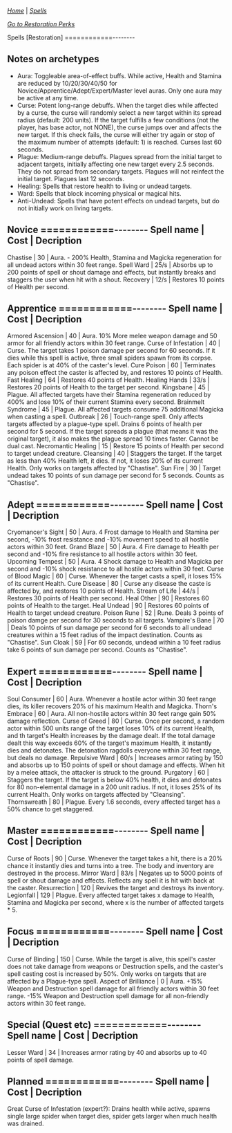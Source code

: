 _[Home](../../)_ |
_[Spells](../spells)_

_[Go to Restoration Perks](../restoration.md)_

Spells [Restoration]
============--------

Notes on archetypes
--------------------

- Aura: 		Toggleable area-of-effect buffs. While active, Health and Stamina are reduced by 10/20/30/40/50 for Novice/Apprentice/Adept/Expert/Master level auras. Only one aura may be active at any time.
- Curse:		Potent long-range debuffs. When the target dies while affected by a curse, the curse will randomly select a new target within its spread radius (default: 200 units). If the target fulfills a few conditions (not the player, has base actor, not NONE), the curse jumps over and affects the new target. If this check fails, the curse will either try again or stop of the maximum number of attempts (default: 1) is reached. Curses last 60 seconds.
- Plague: 		Medium-range debuffs. Plagues spread from the initial target to adjacent targets, initially affecting one new target every 2.5 seconds. They do not spread from secondary targets. Plagues will not reinfect the initial target. Plagues last 12 seconds.
- Healing:		Spells that restore health to living or undead targets.
- Ward:			Spells that block incoming physical or magical hits.
- Anti-Undead:	Spells that have potent effects on undead targets, but do not initially work on living targets.

Novice
============--------
Spell name 		|	Cost	|	Decription
------------------------------------------
Chastise		| 30		| Aura. - 200% Health, Stamina and Magicka regeneration for all undead actors within 30 feet range. 
Spell Ward		| 25/s		| Absorbs up to 200 points of spell or shout damage and effects, but instantly breaks and staggers the user when hit with a shout.
Recovery		| 12/s		| Restores 10 points of Health per second.


Apprentice
============--------
Spell name 		|	Cost	|	Decription
------------------------------------------
Armored Ascension		| 40	| Aura. 10% More melee weapon damage and 50 armor for all friendly actors within 30 feet range.
Curse of Infestation	| 40	| Curse. The target takes 1 poison damage per second for 60 seconds. If it dies while this spell is active, three small spiders spawn from its corpse. Each spider is at 40% of the caster's level.
Cure Poison				| 60	| Terminates any poison effect the caster is affected by, and restores 10 points of Health.
Fast Healing			| 64	| Restores 40 points of Health.	
Healing Hands			| 33/s	| Restores 20 points of Health to the target per second.
Kingsbane				| 45	| Plague. All affected targets have their Stamina regeneration reduced by 400% and lose 10% of their current Stamina every second.
Brainmelt Syndrome		| 45	| Plague. All affected targets consume 75 additional Magicka when casting a spell.
Outbreak				| 26	| Touch-range spell. Only affects targets affected by a plague-type spell. Drains 6 points of health per second for 5 second. If the target spreads a plague (that means it was the original target), it also makes the plague spread 10 times faster. Cannot be dual cast.
Necromantic Healing		| 15	| Restore 15 points of Health per second to target undead creature.
Cleansing				| 40	| Staggers the target. If the target as less than 40% Health left, it dies. If not, it loses 20% of its current Health. Only works on targets affected by "Chastise".
Sun Fire				| 30	| Target undead takes 10 points of sun damage per second for 5 seconds. Counts as "Chastise".


Adept
============--------
Spell name 		|	Cost	|	Decription
------------------------------------------
Cryomancer's Sight		| 50	| Aura. 4 Frost damage to Health and Stamina per second, -10% frost resistance and -10% movement speed to all hostile actors within 30 feet.
Grand Blaze				| 50	| Aura. 4 Fire damage to Health per second and -10% fire resistance to all hostile actors within 30 feet.
Upcoming Tempest		| 50	| Aura. 4 Shock damage to Health and Magicka per second and -10% shock resistance to all hostile actors within 30 feet.
Curse of Blood Magic	| 60	| Curse. Whenever the target casts a spell, it loses 15% of its current Health.
Cure Disease			| 80	| Curse any disease the caste is affected by, and restores 10 points of Health.
Stream of Life			| 44/s	| Restores 30 points of Health per second.
Heal Other				| 90	| Restores 60 points of Health to the target.
Heal Undead				| 90	| Restores 60 points of Health to target undead creature.
Poison Rune				| 52	| Rune. Deals 3 points of poison damge per second for 30 seconds to all targets. 
Vampire's Bane			| 70	| Deals 10 points of sun damage per second for 6 seconds to all undead creatures within a 15 feet radius of the impact destination. Counts as "Chastise". 
Sun Cloak				| 59	| For 60 seconds, undead within a 10 feet radius take 6 points of sun damage per second. Counts as "Chastise".


Expert
============--------
Spell name 		|	Cost	|	Decription
------------------------------------------
Soul Consumer	| 60		| Aura. Whenever a hostile actor within 30 feet range dies, its killer recovers 20% of his maximum Health and Magicka.
Thorn's Embrace	| 60		| Aura. All non-hostile actors within 30 feet range gain 50% damage reflection.
Curse of Greed	| 80		| Curse. Once per second, a random actor within 500 units range of the target loses 10% of its current Health, and th target's Health increases by the damage dealt. If the total damage dealt this way exceeds 60% of the target's maximum Health, it instantly dies and detonates. The detonation ragdolls everyone within 30 feet range, but deals no damage.
Repulsive Ward	| 60/s		| Increases armor rating by 150 and absorbs up to 150 points of spell or shout damage and effects. When hit by a melee attack, the attacker is struck to the ground.
Purgatory		| 60		| Staggers the target. If the target is below 40% health, it dies and detonates for 80 non-elemental damage in a 200 unit radius. If not, it loses 25% of its current Health. Only works on targets affected by "Cleansing".
Thornswreath	| 80		| Plague. Every 1.6 seconds, every affected target has a 50% chance to get staggered.


Master
============--------
Spell name 		|	Cost	|	Decription
------------------------------------------
Curse of Roots	| 90		| Curse. Whenever the target takes a hit, there is a 20% chance it instantly dies and turns into a tree. The body and inventory are destroyed in the process.
Mirror Ward		| 83/s		| Negates up to 5000 points of spell or shout damage and effects. Reflects any spell it is hit with back at the caster.
Resurrection	| 120		| Revives the target and destroys its inventory.
Legionfall		| 129		| Plague. Every affected target takes x damage to Health, Stamina and Magicka per second, where x is the number of affected targets * 5. 


Focus
============--------
Spell name 		|	Cost	|	Decription
------------------------------------------
Curse of Binding		| 150	| Curse. While the target is alive, this spell's caster does not take damage from weapons or Destruction spells, and the caster's spell casting cost is increased by 50%. Only works on targets that are affected by a Plague-type spell.
Aspect of Brilliance	| 0 	| Aura. +15% Weapon and Destruction spell damage for all friendly actors within 30 feet range. -15% Weapon and Destruction spell damage for all non-friendly actors within 30 feet range.


Special (Quest etc)
============--------
Spell name 		|	Cost	|	Decription
------------------------------------------
Lesser Ward		| 34		| Increases armor rating by 40 and absorbs up to 40 points of spell damage.


Planned
============--------
Spell name 		|	Cost	|	Decription
------------------------------------------
Great Curse of Infestation (expert?): Drains health while active, spawns single large spider when target dies, spider gets larger when much health was drained.
